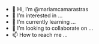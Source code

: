 - 👋 Hi, I’m @mariamcamarastras
- 👀 I’m interested in ...
- 🌱 I’m currently learning ...
- 💞️ I’m looking to collaborate on ...
- 📫 How to reach me ...

<!---
mariamcamarastras/mariamcamarastras is a ✨ special ✨ repository because its `README.md` (this file) appears on your GitHub profile.
You can click the Preview link to take a look at your changes.
--->
